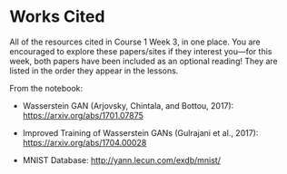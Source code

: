 # Works Cited

All of the resources cited in Course 1 Week 3, in one place. You are encouraged to explore these papers/sites if they interest you—for this week, both papers have been included as an optional reading! They are listed in the order they appear in the lessons.

From the notebook:

+ Wasserstein GAN (Arjovsky, Chintala, and Bottou, 2017): https://arxiv.org/abs/1701.07875

+ Improved Training of Wasserstein GANs (Gulrajani et al., 2017): https://arxiv.org/abs/1704.00028

+ MNIST Database: http://yann.lecun.com/exdb/mnist/